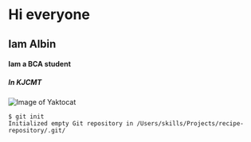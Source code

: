 # Hi everyone
## Iam Albin
#### Iam a BCA student
##### In KJCMT 
![Image of Yaktocat](https://octodex.github.com/images/yaktocat.png)
```
$ git init
Initialized empty Git repository in /Users/skills/Projects/recipe-repository/.git/
```
